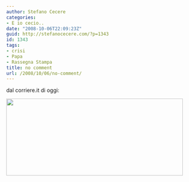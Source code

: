 ```yaml
---
author: Stefano Cecere
categories:
- E io cecio..
date: "2008-10-06T22:09:23Z"
guid: http://stefanocecere.com/?p=1343
id: 1343
tags:
- crisi
- Papa
- Rassegna Stampa
title: no comment
url: /2008/10/06/no-comment/
---
```


dal corriere.it di oggi:

[<img class="aligncenter size-full wp-image-1344" title="solo-la-voce-di-dio-e-solida" src="http://stefanocecere.com/wp-content/uploads/sites/3/2008/10/solo-la-voce-di-dio-e-solida.png" alt="" width="469" height="205" srcset="http://stefanocecere.com/wp-content/uploads/sites/3/2008/10/solo-la-voce-di-dio-e-solida.png 469w, http://stefanocecere.com/wp-content/uploads/sites/3/2008/10/solo-la-voce-di-dio-e-solida-300x131.png 300w" sizes="(max-width: 469px) 100vw, 469px" />](http://stefanocecere.com/wp-content/uploads/sites/3/2008/10/solo-la-voce-di-dio-e-solida.png)